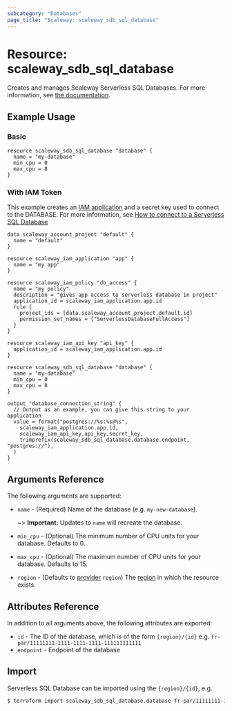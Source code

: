 ```yaml
---
subcategory: "Databases"
page_title: "Scaleway: scaleway_sdb_sql_database"
---
```


# Resource: scaleway_sdb_sql_database

Creates and manages Scaleway Serverless SQL Databases. For more information, see [the documentation](https://www.scaleway.com/en/developers/api/serverless-databases/).

## Example Usage

### Basic

```hcl
resource scaleway_sdb_sql_database "database" {
  name = "my-database"
  min_cpu = 0
  max_cpu = 8
}
```

### With IAM Token

This example creates an [IAM application](https://www.scaleway.com/en/docs/identity-and-access-management/iam/concepts/#application) and a secret key used to connect to the DATABASE.
For more information, see [How to connect to a Serverless SQL Database](https://www.scaleway.com/en/docs/serverless/sql-databases/how-to/connect-to-a-database/)

```hcl
data scaleway_account_project "default" {
  name = "default"
}

resource scaleway_iam_application "app" {
  name = "my app"
}

resource scaleway_iam_policy "db_access" {
  name = "my policy"
  description = "gives app access to serverless database in project"
  application_id = scaleway_iam_application.app.id
  rule {
    project_ids = [data.scaleway_account_project.default.id]
    permission_set_names = ["ServerlessDatabaseFullAccess"]
  }
}

resource scaleway_iam_api_key "api_key" {
  application_id = scaleway_iam_application.app.id
}

resource scaleway_sdb_sql_database "database" {
  name = "my-database"
  min_cpu = 0
  max_cpu = 8
}

output "database_connection_string" {
  // Output as an example, you can give this string to your application
  value = format("postgres://%s:%s@%s",
    scaleway_iam_application.app.id,
    scaleway_iam_api_key.api_key.secret_key,
    trimprefix(scaleway_sdb_sql_database.database.endpoint, "postgres://"),
  )
}
```

## Arguments Reference

The following arguments are supported:

- `name` - (Required) Name of the database (e.g. `my-new-database`).

    ~> **Important:** Updates to `name` will recreate the database.

- `min_cpu` - (Optional) The minimum number of CPU units for your database. Defaults to 0.
- `max_cpu` - (Optional) The maximum number of CPU units for your database. Defaults to 15.

- `region` - (Defaults to [provider](../index.md#region) `region`) The [region](../guides/regions_and_zones.md#regions) in which the resource exists.

## Attributes Reference

In addition to all arguments above, the following attributes are exported:

- `id` - The ID of the database, which is of the form `{region}/{id}` e.g. `fr-par/11111111-1111-1111-1111-111111111111`
- `endpoint` - Endpoint of the database

## Import

Serverless SQL Database can be imported using the `{region}/{id}`, e.g.

```bash
$ terraform import scaleway_sdb_sql_database.database fr-par/11111111-1111-1111-1111-111111111111
```
